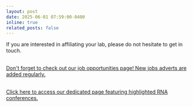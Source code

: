 ```yaml
---
layout: post
date: 2025-06-01 07:59:00-0400
inline: true
related_posts: false
---
```


If you are interested in affiliating your lab, please do not hesitate to get in touch. <br><br>

[Don't forget to check out our job opportunities page! New jobs adverts are added regularly.](/job_highlights) <br><br>

[Click here to access our dedicated page featuring highlighted RNA conferences.](/Conference_highlights)




